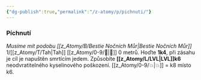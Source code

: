 ```yaml
---
{"dg-publish":true,"permalink":"/z-atomy/p/pichnuti/"}
---
```


### Píchnutí
*Musíme mít podobu [[z_Atomy/B/Bestie Nočních Můr\|Bestie Nočních Můr]]*
1/[[z_Atomy/T/Tah\|Tah]]
[[z_Atomy/0-9/🫱\|🫱]] 0 metrů. Hoďte **1k4**, při zásahu je cíl je napuštěn smrtícím jedem. Způsobíte **[[z_Atomy/L/LVL\|LVL]]k6** neodvratitelného kyselinového poškození. [[z_Atomy/0-9/💥\|💥]] = k8 místo k6. 

